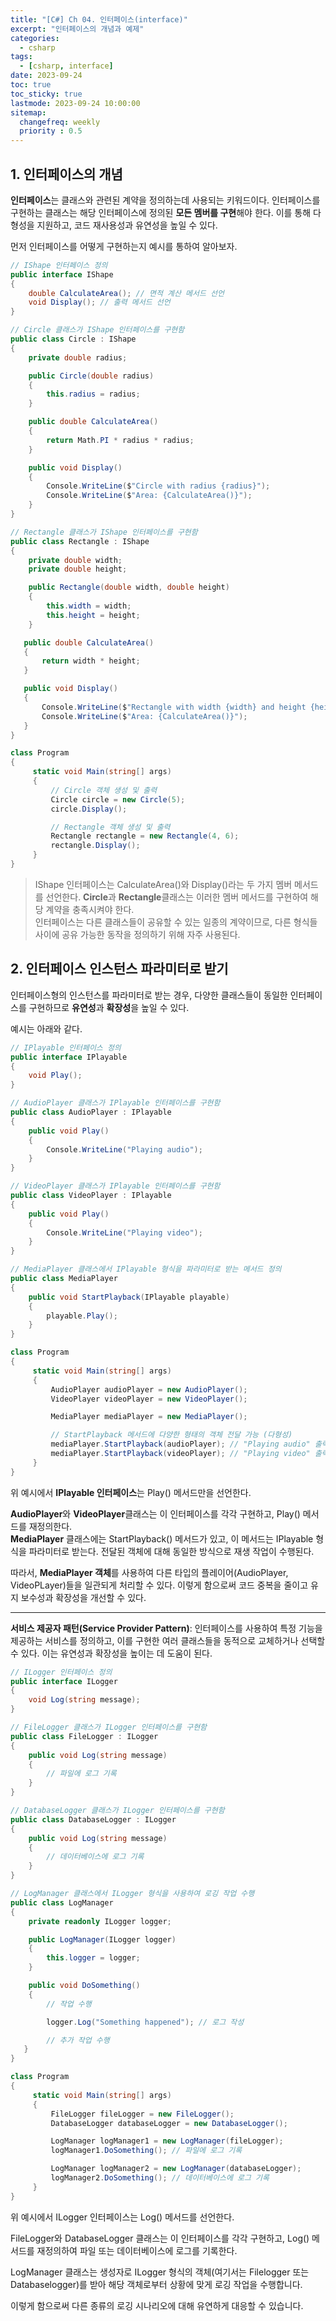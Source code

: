 ```yaml
---
title: "[C#] Ch 04. 인터페이스(interface)"
excerpt: "인터페이스의 개념과 예제"
categories: 
  - csharp
tags:
  - [csharp, interface]
date: 2023-09-24
toc: true
toc_sticky: true
lastmode: 2023-09-24 10:00:00
sitemap:
  changefreq: weekly
  priority : 0.5
---
```

## 1. 인터페이스의 개념
**인터페이스**는 클래스와 관련된 계약을 정의하는데 사용되는 키워드이다. 인터페이스를 구현하는 클래스는 해당 인터페이스에 정의된
**모든 멤버를 구현**해야 한다. 이를 통해 다형성을 지원하고, 코드 재사용성과 유연성을 높일 수 있다.

먼저 인터페이스를 어떻게 구현하는지 예시를 통하여 알아보자.

```csharp
// IShape 인터페이스 정의
public interface IShape
{
    double CalculateArea(); // 면적 계산 메서드 선언
    void Display(); // 출력 메서드 선언
}

// Circle 클래스가 IShape 인터페이스를 구현함
public class Circle : IShape
{
    private double radius;

    public Circle(double radius)
    {
        this.radius = radius;
    }

    public double CalculateArea()
    {
        return Math.PI * radius * radius;
    }

    public void Display()
    {
        Console.WriteLine($"Circle with radius {radius}");
        Console.WriteLine($"Area: {CalculateArea()}");
    }
}

// Rectangle 클래스가 IShape 인터페이스를 구현함
public class Rectangle : IShape
{
    private double width;
    private double height;

    public Rectangle(double width, double height)
    {
        this.width = width;
        this.height = height;
    }

   public double CalculateArea()
   {
       return width * height;
   }

   public void Display()
   {
       Console.WriteLine($"Rectangle with width {width} and height {height}");
       Console.WriteLine($"Area: {CalculateArea()}");
   }
}

class Program 
{
     static void Main(string[] args)
     {
         // Circle 객체 생성 및 출력
         Circle circle = new Circle(5);
         circle.Display();

         // Rectangle 객체 생성 및 출력 
         Rectangle rectangle = new Rectangle(4, 6);
         rectangle.Display();
     }
}
```
  
> IShape 인터페이스는 CalculateArea()와 Display()라는 두 가지 멤버 메서드를 선언한다. **Circle**과 **Rectangle**클래스는 이러한 멤버 메서드를 구현하여 해당 계약을 충족시켜야 한다.  
> 인터페이스는 다른 클래스들이 공유할 수 있는 일종의 계약이므로, 다른 형식들 사이에 공유 가능한 동작을 정의하기 위해 자주 사용된다.  
  
## 2. 인터페이스 인스턴스 파라미터로 받기  
인터페이스형의 인스턴스를 파라미터로 받는 경우, 다양한 클래스들이 동일한 인터페이스를 구현하므로 **유연성**과 **확장성**을 높일 수 있다.
  
예시는 아래와 같다. 
  
```csharp
// IPlayable 인터페이스 정의
public interface IPlayable
{
    void Play();
}

// AudioPlayer 클래스가 IPlayable 인터페이스를 구현함
public class AudioPlayer : IPlayable
{
    public void Play()
    {
        Console.WriteLine("Playing audio");
    }
}

// VideoPlayer 클래스가 IPlayable 인터페이스를 구현함
public class VideoPlayer : IPlayable
{
    public void Play()
    {
        Console.WriteLine("Playing video");
    }
}

// MediaPlayer 클래스에서 IPlayable 형식을 파라미터로 받는 메서드 정의
public class MediaPlayer
{
    public void StartPlayback(IPlayable playable)
    {
        playable.Play();
    }
}

class Program 
{
     static void Main(string[] args)
     {
         AudioPlayer audioPlayer = new AudioPlayer();
         VideoPlayer videoPlayer = new VideoPlayer();

         MediaPlayer mediaPlayer = new MediaPlayer();

         // StartPlayback 메서드에 다양한 형태의 객체 전달 가능 (다형성)
         mediaPlayer.StartPlayback(audioPlayer); // "Playing audio" 출력
         mediaPlayer.StartPlayback(videoPlayer); // "Playing video" 출력
     }
}
```
  
위 예시에서 **IPlayable 인터페이스**는 Play() 메서드만을 선언한다.  
  
**AudioPlayer**와 **VideoPlayer**클래스는 이 인터페이스를 각각 구현하고, Play() 메서드를 재정의한다.  
**MediaPlayer** 클래스에는 StartPlayback() 메서드가 있고, 이 메서드는 IPlayable 형식을 파라미터로 받는다. 전달된 객체에 대해 동일한 방식으로 재생 작업이 수행된다.  
  
따라서, **MediaPlayer 객체**를 사용하여 다른 타입의 플레이어(AudioPlayer, VideoPLayer)들을 일관되게 처리할 수 있다. 이렇게 함으로써 코드 중복을 줄이고 유지 보수성과 확장성을 개선할 수 있다.  
  
  
---
  
  
**서비스 제공자 패턴(Service Provider Pattern)**: 인터페이스를 사용하여 특정 기능을 제공하는 서비스를 정의하고, 이를 구현한 여러 클래스들을 동적으로 교체하거나 선택할 수 있다. 이는 유연성과 확장성을 높이는 데 도움이 된다.  
  
```csharp
// ILogger 인터페이스 정의
public interface ILogger
{
    void Log(string message);
}

// FileLogger 클래스가 ILogger 인터페이스를 구현함
public class FileLogger : ILogger
{
    public void Log(string message)
    {
        // 파일에 로그 기록
    }
}

// DatabaseLogger 클래스가 ILogger 인터페이스를 구현함
public class DatabaseLogger : ILogger
{
    public void Log(string message)
    {
        // 데이터베이스에 로그 기록
    }
}

// LogManager 클래스에서 ILogger 형식을 사용하여 로깅 작업 수행
public class LogManager
{
    private readonly ILogger logger;

    public LogManager(ILogger logger)
    {
        this.logger = logger;
    }

    public void DoSomething()
    {
        // 작업 수행

        logger.Log("Something happened"); // 로그 작성

        // 추가 작업 수행
   }
}

class Program 
{
     static void Main(string[] args)
     {
         FileLogger fileLogger = new FileLogger();
         DatabaseLogger databaseLogger = new DatabaseLogger();

         LogManager logManager1 = new LogManager(fileLogger);
         logManager1.DoSomething(); // 파일에 로그 기록

         LogManager logManager2 = new LogManager(databaseLogger);
         logManager2.DoSomething(); // 데이터베이스에 로그 기록 
     }
}
```
위 예시에서 ILogger 인터페이스는 Log() 메서드를 선언한다.   
  
FileLogger와 DatabaseLogger 클래스는 이 인터페이스를 각각 구현하고, Log() 메서드를 재정의하여 파일 또는 데이터베이스에 로그를 기록한다.  
  
LogManager 클래스는 생성자로 ILogger 형식의 객체(여기서는 Filelogger 또는 Databaselogger)를 받아 해당 객체로부터 상황에 맞게 로깅 작업을 수행합니다.   
  
이렇게 함으로써 다른 종류의 로깅 시나리오에 대해 유연하게 대응할 수 있습니다.  

